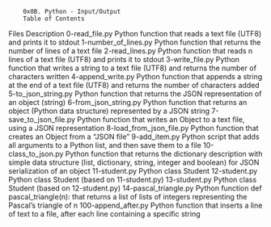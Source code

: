 		0x0B. Python - Input/Output
		Table of Contents
Files		Description
0-read_file.py	Python function that reads a text file (UTF8) and prints it to stdout
1-number_of_lines.py	Python function that returns the number of lines of a text file
2-read_lines.py	Python function that reads n lines of a text file (UTF8) and prints it to stdout
3-write_file.py	Python function that writes a string to a text file (UTF8) and returns the number of characters written
4-append_write.py	Python function that appends a string at the end of a text file (UTF8) and returns the number of characters added
5-to_json_string.py	Python function that returns the JSON representation of an object (string)
6-from_json_string.py	Python function that returns an object (Python data structure) represented by a JSON string
7-save_to_json_file.py	Python function that writes an Object to a text file, using a JSON representation
8-load_from_json_file.py	Python function that creates an Object from a “JSON file”
9-add_item.py	Python script that adds all arguments to a Python list, and then save them to a file
10-class_to_json.py	Python function that returns the dictionary description with simple data structure (list, dictionary, string, integer and boolean) for JSON serialization of an object
11-student.py	Python class Student
12-student.py	Python class Student (based on 11-student.py)
13-student.py	Python class Student (based on 12-student.py)
14-pascal_triangle.py	Python function def pascal_triangle(n): that returns a list of lists of integers representing the Pascal’s triangle of n
100-append_after.py	Python function that inserts a line of text to a file, after each line containing a specific string
